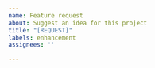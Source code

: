 ```yaml
---
name: Feature request
about: Suggest an idea for this project
title: "[REQUEST]"
labels: enhancement
assignees: ''

---
```


<!--
# If you have a question or need help, proceed here:
# OpenMBU Discord (#help) - https://discord.gg/z6jJzRu
# Otherwise make a feature request
$
# Try to create a very concise title that's straight to the point
-->

[//]: # (List and describe your features here:)
